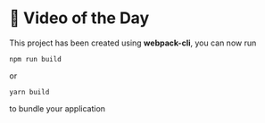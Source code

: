 # 🚀 Video of the Day

This project has been created using **webpack-cli**, you can now run

```
npm run build
```

or

```
yarn build
```

to bundle your application
